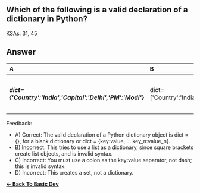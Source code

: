 ## Which of the following is a valid declaration of a dictionary in Python?

KSAs: 31, 45

## Answer
| ***A*** | B | C | D |
| :--- | :--- | :--- | :--- |
| ***dict={'Country':'India','Capital':'Delhi','PM':'Modi'}*** | dict=['Country':'India','Capital':'Delhi','PM':'Modi'] | dict={'Country'-'India','Capital'-'Delhi','PM'-'Modi'} | dict={'Country','India','Capital','Delhi','PM','Modi'} |


Feedback:

- A) Correct: The valid declaration of a Python dictionary object is dict = {}, for a blank dictionary or dict = {key:value, ... key_n:value_n}.
- B) Incorrect: This tries to use a list as a dictionary, since square brackets create list objects, and is invalid syntax.
- C) Incorrect: You must use a colon as the key:value separator, not dash; this is invalid syntax.
- D) Incorrect: This creates a set, not a dictionary.

[**<- Back To Basic Dev**](../../../Basic_Dev.md)

